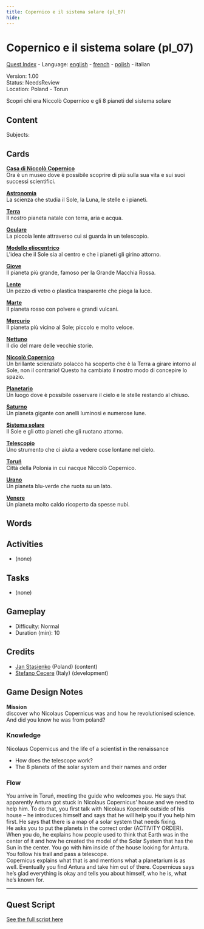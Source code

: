 ```yaml
---
title: Copernico e il sistema solare (pl_07)
hide:
---
```


# Copernico e il sistema solare (pl_07)
[Quest Index](./index.it.md) - Language: [english](./pl_07.md) - [french](./pl_07.fr.md) - [polish](./pl_07.pl.md) - italian

Version: 1.00  
Status: NeedsReview  
Location: Poland - Torun

Scopri chi era Niccolò Copernico e gli 8 pianeti del sistema solare

## Content
Subjects: 



## Cards
**[Casa di Niccolò Copernico](../cards/index.md#nicolaus_copernicus_house)**  
Ora è un museo dove è possibile scoprire di più sulla sua vita e sui suoi successi scientifici.  

**[Astronomia](../cards/index.md#astronomy)**  
La scienza che studia il Sole, la Luna, le stelle e i pianeti.  

**[Terra](../cards/index.md#earth)**  
Il nostro pianeta natale con terra, aria e acqua.  

**[Oculare](../cards/index.md#eyepiece)**  
La piccola lente attraverso cui si guarda in un telescopio.  

**[Modello eliocentrico](../cards/index.md#heliocentric_model)**  
L'idea che il Sole sia al centro e che i pianeti gli girino attorno.  

**[Giove](../cards/index.md#jupiter)**  
Il pianeta più grande, famoso per la Grande Macchia Rossa.  

**[Lente](../cards/index.md#lens)**  
Un pezzo di vetro o plastica trasparente che piega la luce.  

**[Marte](../cards/index.md#mars)**  
Il pianeta rosso con polvere e grandi vulcani.  

**[Mercurio](../cards/index.md#mercury)**  
Il pianeta più vicino al Sole; piccolo e molto veloce.  

**[Nettuno](../cards/index.md#neptune)**  
Il dio del mare delle vecchie storie.  

**[Niccolò Copernico](../cards/index.md#nicolaus_copernicus)**  
Un brillante scienziato polacco ha scoperto che è la Terra a girare intorno al Sole, non il contrario! Questo ha cambiato il nostro modo di concepire lo spazio.  

**[Planetario](../cards/index.md#planetarium)**  
Un luogo dove è possibile osservare il cielo e le stelle restando al chiuso.  

**[Saturno](../cards/index.md#saturn)**  
Un pianeta gigante con anelli luminosi e numerose lune.  

**[Sistema solare](../cards/index.md#solar_system)**  
Il Sole e gli otto pianeti che gli ruotano attorno.  

**[Telescopio](../cards/index.md#telescope)**  
Uno strumento che ci aiuta a vedere cose lontane nel cielo.  

**[Toruń](../cards/index.md#torun)**  
Città della Polonia in cui nacque Niccolò Copernico.  

**[Urano](../cards/index.md#uranus)**  
Un pianeta blu-verde che ruota su un lato.  

**[Venere](../cards/index.md#venus)**  
Un pianeta molto caldo ricoperto da spesse nubi.  

## Words
## Activities
- (none)

## Tasks
- (none)
## Gameplay
- Difficulty: Normal
- Duration (min): 10
## Credits
- [Jan Stasienko](mailto:jan.stasienko@dsw.edu.pl) (Poland) (content)
- [Stefano Cecere](https://stefanocecere.com) (Italy) (development)

## Game Design Notes
**Mission**  
discover who Nicolaus Copernicus was and how he revolutionised science.
And did you know he was from poland?

### Knowledge
Nicolaus Copernicus and the life of a scientist in the renaissance  

- How does the telescope work?
- The 8 planets of the solar system and their names and order

### Flow
You arrive in Toruń, meeting the guide who welcomes you. He says that apparently Antura got stuck in Nicolaus Copernicus’ house and we need to help him. To do that, you first talk with Nicolaus Kopernik outside of his house – he introduces himself and says that he will help you if you help him first. He says that there is a map of a solar system that needs fixing.  
He asks you to put the planets in the correct order (ACTIVITY ORDER).  
When you do, he explains how people used to think that Earth was in the center of it and how he created the model of the Solar System that has the Sun in the center. You go with him inside of the house looking for Antura. You follow his trail and pass a telescope.  
Copernicus explains what that is and mentions what a planetarium is as well. Eventually you find Antura and take him out of there. Copernicus says he’s glad everything is okay and tells you about himself, who he is, what he’s known for.


---

## Quest Script

[See the full script here](./pl_07-script.it.md)
